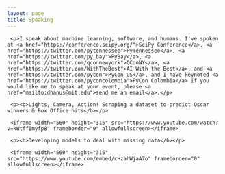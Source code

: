 ```yaml
---
layout: page
title: Speaking 
---
```


<div class="post">
     
     <p>I speak about machine learning, software, and humans. I've spoken at <a href="https://conference.scipy.org/">SciPy Conference</a>, <a href="https://twitter.com/pytennessee">PyTennessee</a>, <a href="https://twitter.com/py_bay">PyBay</a>, <a href="https://twitter.com/qconnewyork">QConNY</a>, <a href="https://twitter.com/WithTheBest">AI With the Best</a>, and <a href="https://twitter.com/pycon">PyCon US</a>, and I have keynoted <a href="https://twitter.com/pyconcolombia">PyCon Colombia</a> If you would like me to speak at your event, please <a href="mailto:dhanus@mit.edu">send me an email</a>.</p>

     <p><b>Lights, Camera, Action! Scraping a dataset to predict Oscar winners & Box Office hits</b></p>

     <iframe width="560" height="315" src="https://www.youtube.com/watch?v=kWtffImyfp8" frameborder="0" allowfullscreen></iframe> 

     <p><b>Developing models to deal with missing data</b></p>

     <iframe width="560" height="315" src="https://www.youtube.com/embed/cHzahWjaA7o" frameborder="0" allowfullscreen></iframe> 

</div>

